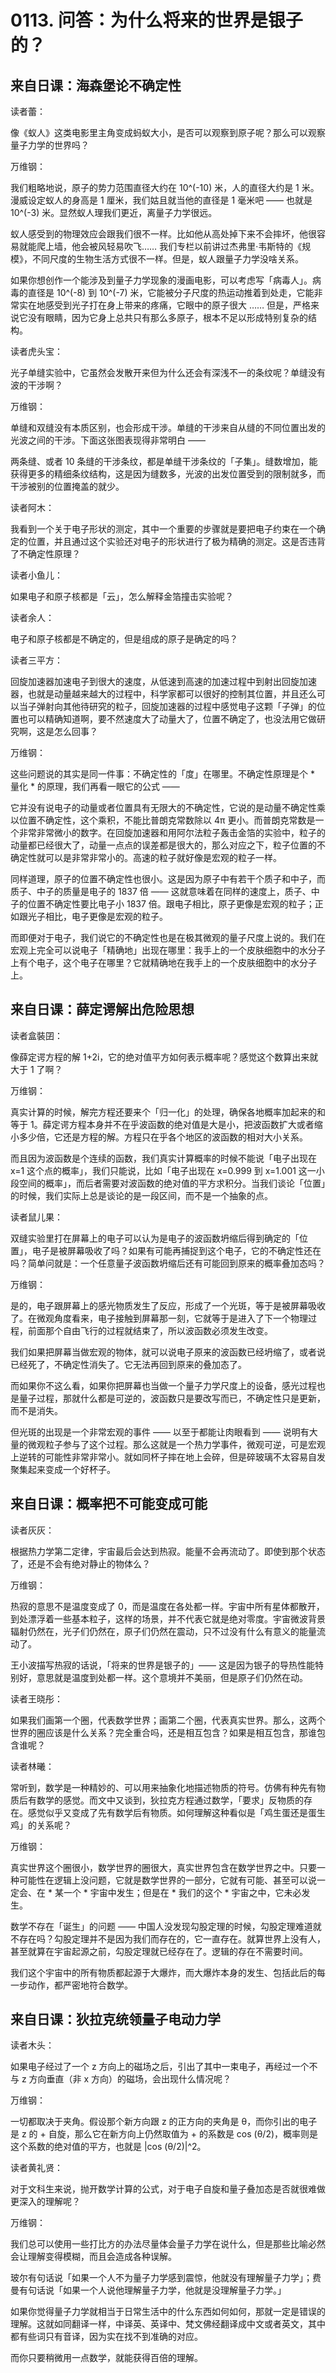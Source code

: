 # 0113. 问答：为什么将来的世界是银子的？

## 来自日课：海森堡论不确定性

读者蕾：

像《蚁人》这类电影里主角变成蚂蚁大小，是否可以观察到原子呢？那么可以观察量子力学的世界吗？

万维钢：

我们粗略地说，原子的势力范围直径大约在 10^(-10) 米，人的直径大约是 1 米。漫威设定蚁人的身高是 1 厘米，我们姑且就当他的直径是 1 毫米吧 —— 也就是 10^(-3) 米。显然蚁人理我们更近，离量子力学很远。

蚁人感受到的物理效应会跟我们很不一样。比如他从高处掉下来不会摔坏，他很容易就能爬上墙，他会被风轻易吹飞…… 我们专栏以前讲过杰弗里·韦斯特的《规模》，不同尺度的生物生活方式很不一样。但是，蚁人跟量子力学没啥关系。

如果你想创作一个能涉及到量子力学现象的漫画电影，可以考虑写「病毒人」。病毒的直径是 10^(-8) 到 10^(-7) 米，它能被分子尺度的热运动推着到处走，它能非常实在地感受到光子打在身上带来的疼痛，它眼中的原子很大 …… 但是，严格来说它没有眼睛，因为它身上总共只有那么多原子，根本不足以形成特别复杂的结构。

读者虎头宝：

光子单缝实验中，它虽然会发散开来但为什么还会有深浅不一的条纹呢？单缝没有波的干涉啊？

万维钢：

单缝和双缝没有本质区别，也会形成干涉。单缝的干涉来自从缝的不同位置出发的光波之间的干涉。下面这张图表现得非常明白 ——

两条缝、或者 10 条缝的干涉条纹，都是单缝干涉条纹的「子集」。缝数增加，能获得更多的精细条纹结构，这是因为缝数多，光波的出发位置受到的限制就多，而干涉被别的位置掩盖的就少。

读者阿木：

我看到一个关于电子形状的测定，其中一个重要的步骤就是要把电子约束在一个确定的位置，并且通过这个实验还对电子的形状进行了极为精确的测定。这是否违背了不确定性原理？

读者小鱼儿：

如果电子和原子核都是「云」，怎么解释金箔撞击实验呢？

读者余人：

电子和原子核都是不确定的，但是组成的原子是确定的吗？

读者三平方：

回旋加速器加速电子到很大的速度，从低速到高速的加速过程中到射出回旋加速器，也就是动量越来越大的过程中，科学家都可以很好的控制其位置，并且还么可以当子弹射向其他待研究的粒子，回旋加速器的过程中感觉电子这颗「子弹」的位置也可以精确知道啊，要不然速度大了动量大了，位置不确定了，也没法用它做研究啊，这是怎么回事？

万维钢：

这些问题说的其实是同一件事：不确定性的「度」在哪里。不确定性原理是个 * 量化 * 的原理，我们再看一眼它的公式 ——

它并没有说电子的动量或者位置具有无限大的不确定性，它说的是动量不确定性乘以位置不确定性，这个乘积，不能比普朗克常数除以 4π 更小。而普朗克常数是一个非常非常微小的数字。在回旋加速器和用阿尔法粒子轰击金箔的实验中，粒子的动量都已经很大了，动量一点点的误差都是很大的，那么对应之下，粒子位置的不确定性就可以是非常非常小的。高速的粒子就好像是宏观的粒子一样。

同样道理，原子的位置不确定性也很小。这是因为原子中有若干个质子和中子，而质子、中子的质量是电子的 1837 倍 —— 这就意味着在同样的速度上，质子、中子的位置不确定性要比电子小 1837 倍。跟电子相比，原子更像是宏观的粒子；正如跟光子相比，电子更像是宏观的粒子。

而即便对于电子，我们说它的不确定性也是在极其微观的量子尺度上说的。我们在宏观上完全可以说电子「精确地」出现在哪里：我手上的一个皮肤细胞中的水分子上有个电子，这个电子在哪里？它就精确地在我手上的一个皮肤细胞中的水分子上。

## 来自日课：薛定谔解出危险思想

读者盒裝囝：

像薛定谔方程的解 1+2i，它的绝对值平方如何表示概率呢？感觉这个数算出来就大于 1 了啊？

万维钢：

真实计算的时候，解完方程还要来个「归一化」的处理，确保各地概率加起来的和等于 1。薛定谔方程本身并不在乎波函数的绝对值是大是小，把波函数扩大或者缩小多少倍，它还是方程的解。方程只在乎各个地区的波函数的相对大小关系。

而且因为波函数是个连续的函数，我们真实计算概率的时候不能说「电子出现在 x=1 这个点的概率」，我们只能说，比如「电子出现在 x=0.999 到 x=1.001 这一小段空间的概率」，而后者需要对波函数的绝对值的平方求积分。当我们谈论「位置」的时候，我们实际上总是谈论的是一段区间，而不是一个抽象的点。

读者鼠儿果：

双缝实验里打在屏幕上的电子可以认为是电子的波函数坍缩后得到确定的「位置」，电子是被屏幕吸收了吗？如果有可能再捕捉到这个电子，它的不确定性还在吗？简单问就是：一个任意量子波函数坍缩后还有可能回到原来的概率叠加态吗？

万维钢：

是的，电子跟屏幕上的感光物质发生了反应，形成了一个光斑，等于是被屏幕吸收了。在微观角度看来，电子接触到屏幕那一刻，它就等于是进入了下一个物理过程，前面那个自由飞行的过程就结束了，所以波函数必须发生改变。

我们如果把屏幕当做宏观的物体，就可以说电子原来的波函数已经坍缩了，或者说已经死了，不确定性消失了。它无法再回到原来的叠加态了。

而如果你不这么看，如果你把屏幕也当做一个量子力学尺度上的设备，感光过程也是量子过程，那就什么都是可逆的，波函数只是要改写而已，不确定性只是更新，而不是消失。

但光斑的出现是一个非常宏观的事件 —— 以至于都能让肉眼看到 —— 说明有大量的微观粒子参与了这个过程。那么这就是一个热力学事件，微观可逆，可是宏观上逆转的可能性非常非常小。就如同杯子摔在地上会碎，但是碎玻璃不太容易自发聚集起来变成一个好杯子。

## 来自日课：概率把不可能变成可能

读者灰灰：

根据热力学第二定律，宇宙最后会达到热寂。能量不会再流动了。即使到那个状态了，还是不会有绝对静止的物体么？

万维钢：

热寂的意思不是温度变成了 0，而是温度在各处都一样。宇宙中所有星体都散开，到处漂浮着一些基本粒子，这样的场景，并不代表它就是绝对零度。宇宙微波背景辐射仍然在，光子们仍然在，原子们仍然在震动，只不过没有什么有意义的能量流动了。

王小波描写热寂的话说，「将来的世界是银子的」—— 这是因为银子的导热性能特别好，意思就是温度到处都一样。这个意境并不美丽，但是原子们仍然在动。

读者王晓彤：

如果我们画第一个圈，代表数学世界；画第二个圈，代表真实世界。那么，这两个世界的圈应该是什么关系？完全重合吗，还是相互包含？如果是相互包含，那谁包含谁呢？

读者林曦：

常听到，数学是一种精妙的、可以用来抽象化地描述物质的符号。仿佛有种先有物质后有数学的感觉。而文中又谈到，狄拉克方程通过数学，「要求」反物质的存在。感觉似乎又变成了先有数学后有物质。如何理解这种看似是「鸡生蛋还是蛋生鸡」的关系呢？

万维钢：

真实世界这个圈很小，数学世界的圈很大，真实世界包含在数学世界之中。只要一种可能性在逻辑上没问题，它就是数学世界的一部分，它就有可能、甚至可以说一定会、在 * 某一个 * 宇宙中发生；但是在 * 我们的这个 * 宇宙之中，它未必发生。

数学不存在「诞生」的问题 —— 中国人没发现勾股定理的时候，勾股定理难道就不存在吗？勾股定理并不是因为我们而存在的，它一直存在。就算世界上没有人，甚至就算在宇宙起源之前，勾股定理就已经存在了。逻辑的存在不需要时间。

我们这个宇宙中的所有物质都起源于大爆炸，而大爆炸本身的发生、包括此后的每一步动作，都严密地符合数学。

## 来自日课：狄拉克统领量子电动力学

读者木头：

如果电子经过了一个 z 方向上的磁场之后，引出了其中一束电子，再经过一个不与 z 方向垂直（非 x 方向）的磁场，会出现什么情况呢？

万维钢：

一切都取决于夹角。假设那个新方向跟 z 的正方向的夹角是 θ，而你引出的电子是 z 的 + 自旋，那么它在新方向上仍然取值为 + 的系数是 cos (θ/2)，概率则是这个系数的绝对值的平方，也就是 |cos (θ/2)|^2。

读者黄礼贤：

对于文科生来说，抛开数学计算的公式，对于电子自旋和量子叠加态是否就很难做更深入的理解呢？

万维钢：

我们总可以使用一些打比方的办法尽量体会量子力学在说什么，但是那些比喻必然会让理解变得模糊，而且会造成各种误解。

玻尔有句话说「如果一个人不为量子力学感到震惊，他就没有理解量子力学」；费曼有句话说「如果一个人说他理解量子力学，他就是没理解量子力学。」

如果你觉得量子力学就相当于日常生活中的什么东西如何如何，那就一定是错误的理解。这就如同翻译一样，中译英、英译中、梵文佛经翻译成中文或者英文，其中都有些词只有音译，因为实在找不到准确的对应。

而你只要稍微用一点数学，就能获得百倍的理解。